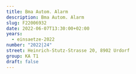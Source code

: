 ```yaml
---
title: Bma Autom. Alarm
description: Bma Autom. Alarm
slug: F22006932
date: 2022-06-07T13:30:00+02:00
years:
  - einsaetze-2022
number: "2022|24"
street: Heinrich-Stutz-Strasse 20, 8902 Urdorf
group: KA T1
draft: false
---
```

